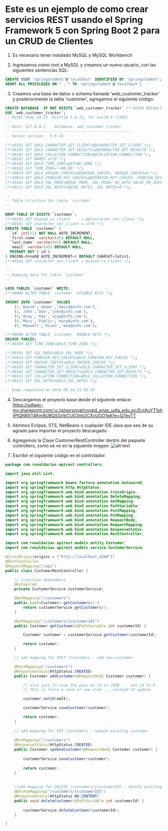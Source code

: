 # Este es un ejemplo de como crear servicios REST usando el Spring Framework 5 con Spring Boot 2 para un CRUD de Clientes

1. Es necesario tener instalado MySQL y MySQL Workbench

2. Ingresamos como root a MySQL y creamos un nuevo usuario, con las siguientes sentencias SQL:
```sql
CREATE USER 'springstudent'@'localhost' IDENTIFIED BY 'springstudent';
GRANT ALL PRIVILEGES ON * . * TO 'springstudent'@'localhost';
```
3. Creamos una base de datos o schema llamada 'web_customer_tracker' y posteriormente la tabla 'customer', agregamos el siguiente código:
```sql
CREATE DATABASE  IF NOT EXISTS `web_customer_tracker` /*!40100 DEFAULT CHARACTER SET latin1 */;
USE `web_customer_tracker`;
-- MySQL dump 10.13  Distrib 5.6.13, for osx10.6 (i386)
--
-- Host: 127.0.0.1    Database: web_customer_tracker
-- ------------------------------------------------------
-- Server version	5.6.16

/*!40101 SET @OLD_CHARACTER_SET_CLIENT=@@CHARACTER_SET_CLIENT */;
/*!40101 SET @OLD_CHARACTER_SET_RESULTS=@@CHARACTER_SET_RESULTS */;
/*!40101 SET @OLD_COLLATION_CONNECTION=@@COLLATION_CONNECTION */;
/*!40101 SET NAMES utf8 */;
/*!40103 SET @OLD_TIME_ZONE=@@TIME_ZONE */;
/*!40103 SET TIME_ZONE='+00:00' */;
/*!40014 SET @OLD_UNIQUE_CHECKS=@@UNIQUE_CHECKS, UNIQUE_CHECKS=0 */;
/*!40014 SET @OLD_FOREIGN_KEY_CHECKS=@@FOREIGN_KEY_CHECKS, FOREIGN_KEY_CHECKS=0 */;
/*!40101 SET @OLD_SQL_MODE=@@SQL_MODE, SQL_MODE='NO_AUTO_VALUE_ON_ZERO' */;
/*!40111 SET @OLD_SQL_NOTES=@@SQL_NOTES, SQL_NOTES=0 */;

--
-- Table structure for table `customer`
--

DROP TABLE IF EXISTS `customer`;
/*!40101 SET @saved_cs_client     = @@character_set_client */;
/*!40101 SET character_set_client = utf8 */;
CREATE TABLE `customer` (
  `id` int(11) NOT NULL AUTO_INCREMENT,
  `first_name` varchar(45) DEFAULT NULL,
  `last_name` varchar(45) DEFAULT NULL,
  `email` varchar(45) DEFAULT NULL,
  PRIMARY KEY (`id`)
) ENGINE=InnoDB AUTO_INCREMENT=6 DEFAULT CHARSET=latin1;
/*!40101 SET character_set_client = @saved_cs_client */;

--
-- Dumping data for table `customer`
--

LOCK TABLES `customer` WRITE;
/*!40000 ALTER TABLE `customer` DISABLE KEYS */;

INSERT INTO `customer` VALUES 
	(1,'David','Adams','david@info.com'),
	(2,'John','Doe','john@info.com'),
	(3,'Ajay','Rao','ajay@info.com'),
	(4,'Mary','Public','mary@info.com'),
	(5,'Maxwell','Dixon','max@info.com');

/*!40000 ALTER TABLE `customer` ENABLE KEYS */;
UNLOCK TABLES;
/*!40103 SET TIME_ZONE=@OLD_TIME_ZONE */;

/*!40101 SET SQL_MODE=@OLD_SQL_MODE */;
/*!40014 SET FOREIGN_KEY_CHECKS=@OLD_FOREIGN_KEY_CHECKS */;
/*!40014 SET UNIQUE_CHECKS=@OLD_UNIQUE_CHECKS */;
/*!40101 SET CHARACTER_SET_CLIENT=@OLD_CHARACTER_SET_CLIENT */;
/*!40101 SET CHARACTER_SET_RESULTS=@OLD_CHARACTER_SET_RESULTS */;
/*!40101 SET COLLATION_CONNECTION=@OLD_COLLATION_CONNECTION */;
/*!40111 SET SQL_NOTES=@OLD_SQL_NOTES */;

-- Dump completed on 2016-09-24 21:50:59

```
4. Descargamos el proyecto base desde el siguiente enlace:
https://udlaec-my.sharepoint.com/:u:/g/personal/ronald_arias_udla_edu_ec/EctAuYT1xhtPtQNRXT4Km8UBQSGrlbCUG3nb2CXvUGO1eA?e=Q7evTT

5. Abrimos Eclipse, STS, NetBeans o cualquier IDE Java que sea de su agrado para importar el proyecto descargado.

6. Agregamos la Clase CustomerRestController dentro del paquete controllers, como se ve en la siguiente imagen:
![alt text][logo]

[logo]: https://i.gyazo.com/8bf5fdc167a5e0d320d2ff5a7c3742d6.png "Esquema"

7. Escribir el siguiente código en el controlador:
```java
package com.ronaldarias.apirest.controllers;

import java.util.List;

import org.springframework.beans.factory.annotation.Autowired;
import org.springframework.http.HttpStatus;
import org.springframework.web.bind.annotation.CrossOrigin;
import org.springframework.web.bind.annotation.DeleteMapping;
import org.springframework.web.bind.annotation.GetMapping;
import org.springframework.web.bind.annotation.PathVariable;
import org.springframework.web.bind.annotation.PostMapping;
import org.springframework.web.bind.annotation.PutMapping;
import org.springframework.web.bind.annotation.RequestBody;
import org.springframework.web.bind.annotation.RequestMapping;
import org.springframework.web.bind.annotation.ResponseStatus;
import org.springframework.web.bind.annotation.RestController;

import com.ronaldarias.apirest.models.entity.Customer;
import com.ronaldarias.apirest.models.service.CustomerService;

@CrossOrigin(origins = {"http://localhost:4200"})
@RestController
@RequestMapping("/api")
public class CustomerRestController {

	// injection dependency
	@Autowired
	private CustomerService customerService;

	@GetMapping("/customers")
	public List<Customer> getCustomers() {
		return customerService.getCustomers();
	}

	@GetMapping("/customers/{customerId}")
	public Customer getCustomer(@PathVariable int customerId) {

		Customer customer = customerService.getCustomer(customerId);

		return customer;
	}

	// add mapping for POST /customers - add new customer

	@PostMapping("/customers")
	@ResponseStatus(HttpStatus.CREATED)
	public Customer addCustomer(@RequestBody Customer customer) {

		// also just in case the pass an id in JSON ... set id to 0
		// this is force a save of new item ... instead of update

		customer.setId(null);

		customerService.saveCustomer(customer);

		return customer;
	}
	
	// add mapping for PUT /customers - update existing customer
	
	@PutMapping("/customers")
	@ResponseStatus(HttpStatus.CREATED)
	public Customer updateCustomer(@RequestBody Customer customer) {
		
		customerService.saveCustomer(customer);
		
		return customer;
	}
	
	
	//add mapping for DELETE /customers/{customerId} - delete existing customer
	@DeleteMapping("/customers/{customerId}")
	@ResponseStatus(HttpStatus.NO_CONTENT)
	public void deleteCustomer(@PathVariable int customerId) {
		
		customerService.deleteCustomer(customerId);
	}

}

```
